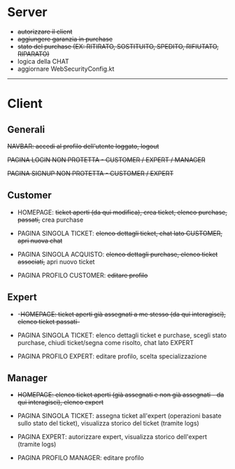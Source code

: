 # Server

- ~~autorizzare il client~~
- ~~aggiungere garanzia in purchase~~
- ~~stato del purchase (EX: RITIRATO, SOSTITUITO, SPEDITO, RIFIUTATO, RIPARATO)~~
- logica della CHAT
- aggiornare WebSecurityConfig.kt

-------------------------------------------------------------------------------

# Client

## Generali

~~NAVBAR: accedi al profilo dell'utente loggato, logout~~

~~PAGINA LOGIN NON PROTETTA - CUSTOMER / EXPERT / MANAGER~~

~~PAGINA SIGNUP NON PROTETTA - CUSTOMER / EXPERT~~

## Customer

- HOMEPAGE: ~~ticket aperti (da qui modifica), crea ticket, elenco purchase, passati,~~ crea purchase
- PAGINA SINGOLA TICKET: ~~elenco dettagli ticket, chat lato CUSTOMER, apri nuova chat~~
- PAGINA SINGOLA ACQUISTO: ~~elenco dettagli purchase, elenco ticket associati,~~ apri nuovo ticket

- PAGINA PROFILO CUSTOMER: ~~editare profilo~~

## Expert

- -~~HOMEPAGE: ticket aperti già assegnati a me stesso (da qui interagisci), elenco ticket passati-~~
- PAGINA SINGOLA TICKET: elenco dettagli ticket e purchase, scegli stato purchase, chiudi ticket/segna come risolto, chat lato EXPERT

- PAGINA PROFILO EXPERT: editare profilo, scelta specializzazione

## Manager

- ~~HOMEPAGE: elenco ticket aperti (già assegnati e non già assegnati - da qui interagisci), elenco expert~~
- PAGINA SINGOLA TICKET: assegna ticket all'expert (operazioni basate sullo stato del ticket), visualizza storico del ticket (tramite logs)
- PAGINA EXPERT: autorizzare expert, visualizza storico dell'expert (tramite logs)

- PAGINA PROFILO MANAGER: editare profilo